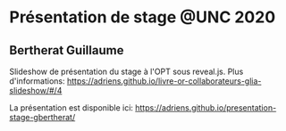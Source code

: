 # Présentation de stage @UNC 2020
## Bertherat Guillaume

Slideshow de présentation du stage à l'OPT sous reveal.js.
Plus d'informations:
https://adriens.github.io/livre-or-collaborateurs-glia-slideshow/#/4

La présentation est disponible ici:
https://adriens.github.io/presentation-stage-gbertherat/

